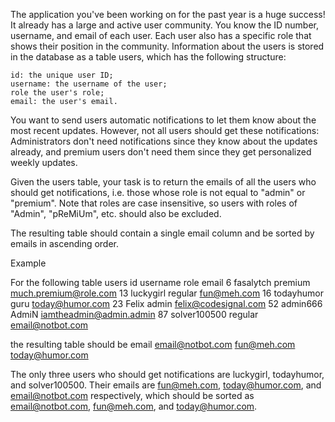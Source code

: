 The application you've been working on for the past year is a huge success! It already has a large and active user community. You know the ID number, username, and email of each user. Each user also has a specific role that shows their position in the community. Information about the users is stored in the database as a table users, which has the following structure:

    id: the unique user ID;
    username: the username of the user;
    role the user's role;
    email: the user's email.

You want to send users automatic notifications to let them know about the most recent updates. However, not all users should get these notifications: Administrators don't need notifications since they know about the updates already, and premium users don't need them since they get personalized weekly updates.

Given the users table, your task is to return the emails of all the users who should get notifications, i.e. those whose role is not equal to "admin" or "premium". Note that roles are case insensitive, so users with roles of "Admin", "pReMiUm", etc. should also be excluded.

The resulting table should contain a single email column and be sorted by emails in ascending order.

Example

For the following table users
id 	username 	    role 	    email
6 	fasalytch 	    premium     much.premium@role.com
13 	luckygirl 	    regular    	fun@meh.com
16 	todayhumor 	    guru 	    today@humor.com
23 	Felix 	        admin 	    felix@codesignal.com
52 	admin666 	    AdmiN 	    iamtheadmin@admin.admin
87 	solver100500 	regular 	email@notbot.com

the resulting table should be
email
email@notbot.com
fun@meh.com
today@humor.com

The only three users who should get notifications are luckygirl, todayhumor, and solver100500. Their emails are fun@meh.com, today@humor.com, and email@notbot.com respectively, which should be sorted as email@notbot.com, fun@meh.com, and today@humor.com.
